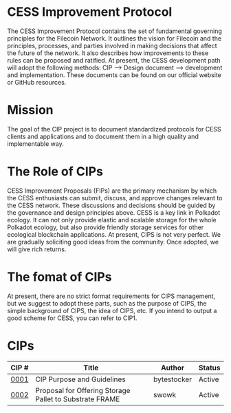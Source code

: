 # CESS Improvement Protocol
The CESS Improvement Protocol contains the set of fundamental governing principles for the Filecoin Network. It outlines the vision for Filecoin and the principles, processes, and parties involved in making decisions that affect the future of the network. It also describes how improvements to these rules can be proposed and ratified.
At present, the CESS development path will adopt the following methods: CIP --> Design document --> development and implementation. These documents can be found on our official website or GitHub resources.

# Mission
The goal of the CIP project is to document standardized protocols for CESS clients and applications and to document them in a high quality and implementable way.



# The  Role of CIPs
CESS Improvement Proposals (FIPs) are the primary mechanism by which the CESS enthusiasts can submit, discuss, and approve changes relevant to the CESS network. These discussions and decisions should be guided by the governance and design principles above.
CESS is a key link in Polkadot ecology. It can not only provide elastic and scalable storage for the whole Polkadot ecology, but also provide friendly storage services for other ecological blockchain applications. At present, CIPS is not very perfect. We are gradually soliciting good ideas from the community. Once adopted, we will give rich returns.

# The fomat of CIPs 
At present, there are no strict format requirements for CIPS management, but we suggest to adopt these parts, such as the purpose of CIPS, the simple background of CIPS, the idea of CIPS, etc. 
If you intend to output a good scheme for CESS, you can refer to CIP1.

# CIPs

|CIP #   | Title  | Author  | Status  |
|---|---|---|---|
|[0001](https://github.com/CESSProject/CIPs/blob/main/CIP-0.md)   | CIP Purpose and Guidelines  | bytestocker  | Active  |
|[0002](https://github.com/CESSProject/cess-pallet-proposal)   | Proposal for Offering Storage Pallet to Substrate FRAME  | swowk  | Active  |
